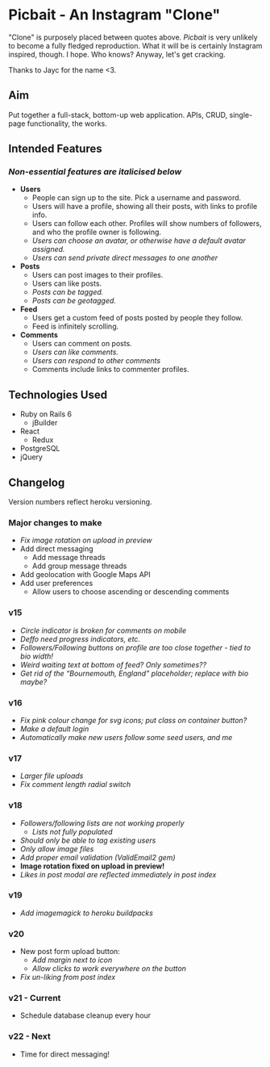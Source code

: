# Picbait - An Instagram "Clone"

"Clone" is purposely placed between quotes above. _Picbait_ is very unlikely to become a fully fledged reproduction. What it will be is certainly Instagram inspired, though. I hope. Who knows? Anyway, let's get cracking.

Thanks to Jayc for the name <3.

## Aim

Put together a full-stack, bottom-up web application. APIs, CRUD, single-page functionality, the works.

## Intended Features

### _Non-essential features are italicised below_

- **Users**
  - People can sign up to the site. Pick a username and password.
  - Users will have a profile, showing all their posts, with links to profile info.
  - Users can follow each other. Profiles will show numbers of followers, and who the profile owner is following.
  - _Users can choose an avatar, or otherwise have a default avatar assigned._
  - _Users can send private direct messages to one another_
- **Posts**
  - Users can post images to their profiles.
  - Users can like posts.
  - _Posts can be tagged._
  - _Posts can be geotagged._
- **Feed**
  - Users get a custom feed of posts posted by people they follow.
  - Feed is infinitely scrolling.
- **Comments**
  - Users can comment on posts.
  - _Users can like comments._
  - _Users can respond to other comments_
  - Comments include links to commenter profiles.

## Technologies Used

- Ruby on Rails 6
  - jBuilder
- React
  - Redux
- PostgreSQL
- jQuery

## Changelog

Version numbers reflect heroku versioning.

### Major changes to make

- _Fix image rotation on upload in preview_
- Add direct messaging
  - Add message threads
  - Add group message threads
- Add geolocation with Google Maps API
- Add user preferences
  - Allow users to choose ascending or descending comments

### v15

- _Circle indicator is broken for comments on mobile_
- _Deffo need progress indicators, etc._
- _Followers/Following buttons on profile are too close together - tied to bio width!_
- _Weird waiting text at bottom of feed? Only sometimes??_
- _Get rid of the “Bournemouth, England” placeholder; replace with bio maybe?_

### v16

- _Fix pink colour change for svg icons; put class on container button?_
- _Make a default login_
- _Automatically make new users follow some seed users, and me_

### v17

- _Larger file uploads_
- _Fix comment length radial switch_

### v18

- _Followers/following lists are not working properly_
  - _Lists not fully populated_
- _Should only be able to tag existing users_
- _Only allow image files_
- _Add proper email validation (ValidEmail2 gem)_
- **Image rotation fixed on upload in preview!**
- _Likes in post modal are reflected immediately in post index_

### v19

- _Add imagemagick to heroku buildpacks_

### v20

- New post form upload button:
  - _Add margin next to icon_
  - _Allow clicks to work everywhere on the button_
- _Fix un-liking from post index_

### v21 - Current

- Schedule database cleanup every hour

### v22 - Next

- Time for direct messaging!

<!-- This README would normally document whatever steps are necessary to get the
application up and running.

Things you may want to cover:

- Ruby version

- System dependencies

- Configuration

- Database creation

- Database initialization

- How to run the test suite

- Services (job queues, cache servers, search engines, etc.)

- Deployment instructions

- ... -->
